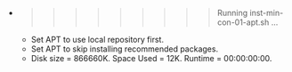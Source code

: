 * >>>>>>>>> Running inst-min-con-01-apt.sh ...
  * Set APT to use local repository first.
  * Set APT to skip installing recommended packages.
  * Disk size = 866660K. Space Used = 12K. Runtime = 00:00:00:00.

